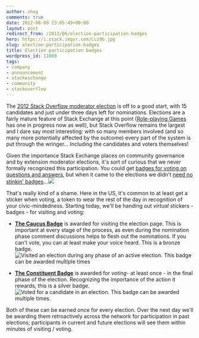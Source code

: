 ```yaml
---
author: shog
comments: true
date: 2012-06-08 23:05:49+00:00
layout: post
redirect_from: /2012/06/election-participation-badges
hero: https://i.stack.imgur.com/Ccz9b.jpg
slug: election-participation-badges
title: Election participation badges
wordpress_id: 11860
tags:
- company
- announcement
- stackexchange
- community
- stackoverflow
---
```


The [2012 Stack Overflow moderator election](http://stackoverflow.com/election) is off to a good start, with 15 candidates and just under three days left for nominations. Elections are a fairly mature feature of Stack Exchange at this point ([Role-playing Games](http://rpg.stackexchange.com/election) has one in progress now as well), but Stack Overflow remains the largest and I dare say most interesting: with so many members involved (and so many more potentially affected by the outcome) every part of the system is put through the wringer... Including the candidates and voters themselves!

Given the importance Stack Exchange places on community governance and by extension moderator elections, it's sort of curious that we never formally recognized this participation. You could get [badges for voting on questions and answers](http://blog.stackoverflow.com/2010/10/vote-early-vote-often/), but when it came to the elections we didn't [need no stinkin' badges](http://en.wikipedia.org/wiki/Stinking_badges)...[![](https://i.stack.imgur.com/qV3Lm.png)](http://meta.stackoverflow.com/questions/135144/what-should-the-election-voting-badge-be-named)

That's really kind of a shame. Here in the US, it's common to at least get a sticker when voting, a token to wear the rest of the day in recognition of your civic-mindedness. Starting today, we'll be handing out _virtual_ stickers - badges - for visiting and voting:



	
  * **[The Caucus Badge](http://stackoverflow.com/badges/1973/caucus)** is awarded for visiting the election page. This is important at every stage of the process, as even during the nomination phase comment discussions helps to flesh out the nominations. If you can't vote, you can at least make your voice heard. This is a bronze badge.![Visited an election during any phase of an active election. This badge can be awarded multiple times](https://i.stack.imgur.com/mnctW.png)

	
  * **[The Constituent Badge](http://stackoverflow.com/badges/1974/constituent)** is awarded for _voting_- at least once - in the final phase of the election. Recognizing the importance of the action it rewards, this is a silver badge.![Voted for a candidate in an election. This badge can be awarded multiple times.](https://i.stack.imgur.com/IgKOQ.png)




Both of these can be earned once for every election. Over the next day we'll be awarding them retroactively across the network for participation in past elections; participants in current and future elections will see them within minutes of visiting / voting.



